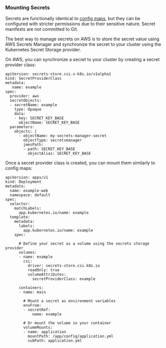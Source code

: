 
### Mounting Secrets

Secrets are functionally identical to [config
maps](#environment-variables-and-configuration-files),
but they can be configured with stricter permissions due to their
sensitive nature. Secret manifests are not committed to Git.

The best way to manage secrets on AWS is to store the secret value using
AWS Secrets Manager and synchronize the secret to your cluster using the
Kubernetes Secret Storage provider.

On AWS, you can synchronize a secret to your cluster by creating a
secret provider class:

```
apiVersion: secrets-store.csi.x-k8s.io/v1alpha1
kind: SecretProviderClass
metadata:
   name: example
spec:
  provider: aws
  secretObjects:
  - secretName: example
    type: Opaque
    data:
    - key: SECRET_KEY_BASE
      objectName: SECRET_KEY_BASE
  parameters:
    objects: |
      - objectName: my-secrets-manager-secret
        objectType: secretsmanager
        jmesPath:
        - path: SECRET_KEY_BASE
          objectAlias: SECRET_KEY_BASE
```

Once a secret provider class is created, you can mount them similarly to
config maps:

```
apiVersion: apps/v1
kind: Deployment
metadata:
  name: example-web
  namespace: default
spec:
  selector:
    matchLabels:
      app.kubernetes.io/name: example
  template:
    metadata:
      labels:
        app.kubernetes.io/name: example
    spec:

      # Define your secret as a volume using the secrets storage provider
      volumes:
      - name: example
        csi:
          driver: secrets-store.csi.k8s.io
          readOnly: true
          volumeAttributes:
            secretProviderClass: example

      containers:
      - name: main

        # Mount a secret as environment variables
        envFrom:
        - secretRef:
            name: example

        # Or mount the volume in your container
        volumeMounts:
        - name: application
          mountPath: /app/config/application.yml
          subPath: application.yml
```
